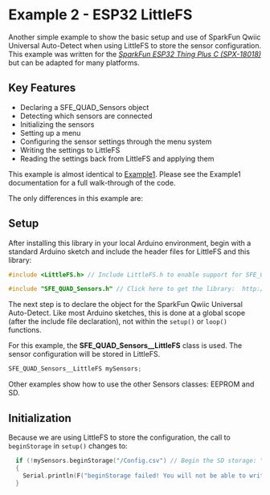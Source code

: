 # Example 2 - ESP32 LittleFS

Another simple example to show the basic setup and use of SparkFun Qwiic Universal Auto-Detect when using LittleFS to store the sensor configuration.
This example was written for the [*SparkFun ESP32 Thing Plus C (SPX-18018)*](https://www.sparkfun.com/products/18018) but can be adapted for many platforms.

## Key Features

* Declaring a SFE_QUAD_Sensors object
* Detecting which sensors are connected
* Initializing the sensors
* Setting up a menu
* Configuring the sensor settings through the menu system
* Writing the settings to LittleFS
* Reading the settings back from LittleFS and applying them

This example is almost identical to [Example1](ex_01_Thing_Plus_C.md). Please see the Example1 documentation for a full walk-through of the code.

The only differences in this example are:

## Setup

After installing this library in your local Arduino environment, begin with a standard Arduino sketch and include the header files for LittleFS and this library:

```C++
#include <LittleFS.h> // Include LittleFS.h to enable support for SFE_QUAD_Sensors__LittleFS. Do this before #include "SFE_QUAD_Sensors.h"

#include "SFE_QUAD_Sensors.h" // Click here to get the library:  http://librarymanager/All#SparkFun_Qwiic_Universal_Auto-Detect
```

The next step is to declare the object for the SparkFun Qwiic Universal Auto-Detect. Like most Arduino sketches, this is done at a global scope (after the include file declaration), not within the ```setup()``` or ```loop()``` functions. 

For this example, the **SFE_QUAD_Sensors__LittleFS** class is used. The sensor configuration will be stored in LittleFS.

```C++
SFE_QUAD_Sensors__LittleFS mySensors;
```

Other examples show how to use the other Sensors classes: EEPROM and SD.

## Initialization

Because we are using LittleFS to store the configuration, the call to ```beginStorage``` in ```setup()``` changes to:

```C++
  if (!mySensors.beginStorage("/Config.csv") // Begin the SD storage: "/config.csv" is the file which holds the configuration
  {
    Serial.println(F("beginStorage failed! You will not be able to write or read the sensor configuration..."));
  }
```

